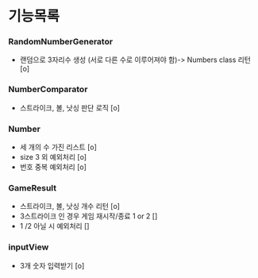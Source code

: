 # 기능목록

### RandomNumberGenerator

- 랜덤으로 3자리수 생성 (서로 다른 수로 이루어져야 함)-> Numbers class 리턴 [o]

### NumberComparator

- 스트라이크, 볼, 낫싱 판단 로직 [o]

### Number

- 세 개의 수 가진 리스트 [o]
- size 3 외 예외처리 [o]
- 번호 중복 예외처리 [o]

### GameResult

- 스트라이크, 볼, 낫싱 개수 리턴 [o]
- 3스트라이크 인 경우 게임 재시작/종료 1 or 2 []
- 1 /2 아닐 시 예외처리 []

### inputView

- 3개 숫자 입력받기 [o]